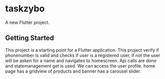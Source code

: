 # taskzybo

A new Flutter project.

## Getting Started

This project is a starting point for a Flutter application. This project verify if phonenumber is valid and checks if user is a registered user, if not the user will be asken for a name and navigates to homescreen. 
Api calls are done and statemanagement get is used. We can access the user profile. home page has a gridview of products and banner has a carousel slider.
